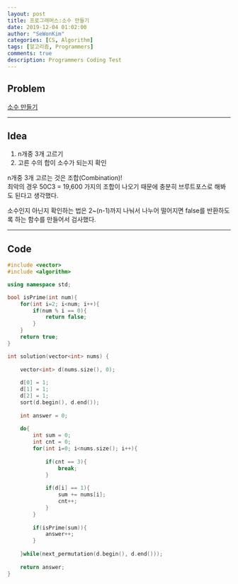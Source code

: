 ```yaml
---
layout: post
title: 프로그래머스:소수 만들기
date: 2019-12-04 01:02:00
author: "SeWonKim"
categories: [CS, Algorithm]
tags: [알고리즘, Programmers]
comments: true
description: Programmers Coding Test
---
```


## Problem

[소수 만들기](https://www.welcomekakao.com/learn/courses/30/lessons/12977)

---

## Idea

1. n개중 3개 고르기
2. 고른 수의 합이 소수가 되는지 확인

n개중 3개 고르는 것은 조합(Combination)!       
최악의 경우 50C3 = 19,600 가지의 조합이 나오기 때문에 충분히 브루트포스로 해봐도 된다고 생각했다.

소수인지 아닌지 확인하는 법은 2~(n-1)까지 나눠서 나누어 떨어지면 false를 반환하도록 하는 함수를 만들어서 검사했다.


---

## Code
```cpp
#include <vector>
#include <algorithm>

using namespace std;

bool isPrime(int num){
    for(int i=2; i<num; i++){
        if(num % i == 0){
            return false;
        }
    }
    return true;
}

int solution(vector<int> nums) {
    
    vector<int> d(nums.size(), 0);
    
    d[0] = 1;
    d[1] = 1;
    d[2] = 1;
    sort(d.begin(), d.end());
    
    int answer = 0;
    
    do{            
        int sum = 0;
        int cnt = 0;
        for(int i=0; i<nums.size(); i++){
            
            if(cnt == 3){
                break;
            }
            
            if(d[i] == 1){
                sum += nums[i];
                cnt++;
            }
        }
        
        if(isPrime(sum)){
            answer++;
        }
        
    }while(next_permutation(d.begin(), d.end()));
    
    return answer;
}
```
